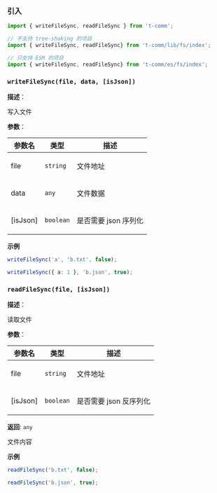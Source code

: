 
### 引入

```ts
import { writeFileSync, readFileSync } from 't-comm';

// 不支持 tree-shaking 的项目
import { writeFileSync, readFileSync} from 't-comm/lib/fs/index';

// 只支持 ESM 的项目
import { writeFileSync, readFileSync} from 't-comm/es/fs/index';
```


### `writeFileSync(file, data, [isJson])` 


**描述**：<p>写入文件</p>

**参数**：


| 参数名 | 类型 | 描述 |
| --- | --- | --- |
| file | <code>string</code> | <p>文件地址</p> |
| data | <code>any</code> | <p>文件数据</p> |
| [isJson] | <code>boolean</code> | <p>是否需要 json 序列化</p> |



**示例**

```ts
writeFileSync('a', 'b.txt', false);

writeFileSync({ a: 1 }, 'b.json', true);
```
<a name="readFileSync"></a>

### `readFileSync(file, [isJson])` 


**描述**：<p>读取文件</p>

**参数**：


| 参数名 | 类型 | 描述 |
| --- | --- | --- |
| file | <code>string</code> | <p>文件地址</p> |
| [isJson] | <code>boolean</code> | <p>是否需要 json 反序列化</p> |

**返回**: <code>any</code><br>

<p>文件内容</p>

**示例**

```ts
readFileSync('b.txt', false);

readFileSync('b.json', true);
```

